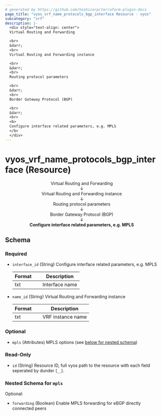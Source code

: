 ```yaml
---
# generated by https://github.com/hashicorp/terraform-plugin-docs
page_title: "vyos_vrf_name_protocols_bgp_interface Resource - vyos"
subcategory: "vrf"
description: |-
  <div style="text-align: center">
  Virtual Routing and Forwarding

  <br>
  &darr;
  <br>
  Virtual Routing and Forwarding instance

  <br>
  &darr;
  <br>
  Routing protocol parameters

  <br>
  &darr;
  <br>
  Border Gateway Protocol (BGP)

  <br>
  &darr;
  <br>
  <b>
  Configure interface related parameters, e.g. MPLS
  </b>
  </div>
---
```


# vyos_vrf_name_protocols_bgp_interface (Resource)

<div style="text-align: center">
Virtual Routing and Forwarding

<br>
&darr;
<br>
Virtual Routing and Forwarding instance

<br>
&darr;
<br>
Routing protocol parameters

<br>
&darr;
<br>
Border Gateway Protocol (BGP)

<br>
&darr;
<br>
<b>
Configure interface related parameters, e.g. MPLS
</b>
</div>



<!-- schema generated by tfplugindocs -->
## Schema

### Required

- `interface_id` (String) Configure interface related parameters, e.g. MPLS

    |  Format  &emsp;|  Description     |
    |----------------|------------------|
    |  txt     &emsp;|  Interface name  |
- `name_id` (String) Virtual Routing and Forwarding instance

    |  Format  &emsp;|  Description        |
    |----------------|---------------------|
    |  txt     &emsp;|  VRF instance name  |

### Optional

- `mpls` (Attributes) MPLS options (see [below for nested schema](#nestedatt--mpls))

### Read-Only

- `id` (String) Resource ID, full vyos path to the resource with each field seperated by dunder (`__`).

<a id="nestedatt--mpls"></a>
### Nested Schema for `mpls`

Optional:

- `forwarding` (Boolean) Enable MPLS forwarding for eBGP directly connected peers
